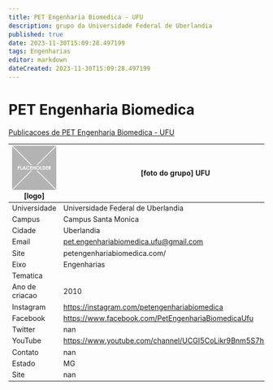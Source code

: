 ```yaml
---
title: PET Engenharia Biomedica - UFU
description: grupo da Universidade Federal de Uberlandia
published: true
date: 2023-11-30T15:09:28.497199
tags: Engenharias
editor: markdown
dateCreated: 2023-11-30T15:09:28.497199
---
```


# PET Engenharia Biomedica

[Publicacoes de PET Engenharia Biomedica - UFU](/atividade/30PETEngenhariaBiomedicaUFU/feed.md)

| ![placeholder.png](/placeholder.png) [logo] | [foto do grupo] UFU         |
| ------------------------------------------- | ------------------------------------------------- |
| Universidade                                | Universidade Federal de Uberlandia      |
| Campus                                      | Campus Santa Monica            |
| Cidade                                      | Uberlandia             |
| Email                                       | pet.engenhariabiomedica.ufu@gmail.com             |
| Site                                        | petengenhariabiomedica.com/              |
| Eixo                                        | Engenharias              |
| Tematica                                    |           |
| Ano de criacao                              | 2010        |
| Instagram                                   | https://instagram.com/petengenhariabiomedica         |
| Facebook                                    | https://www.facebook.com/PetEngenhariaBiomedicaUfu          |
| Twitter                                     | nan           |
| YouTube                                     | https://www.youtube.com/channel/UCGI5CoLikr9Bnm5S7h14y8Q           |
| Contato                                     | nan         |
| Estado                                      |  MG            |
| Site                                        | nan |
